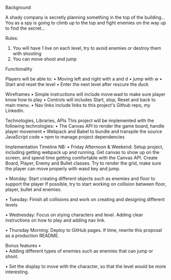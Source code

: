 Background

A shady company is secretly planning something in the top of the building… You as a spy is going to climb up to the top and fight enemies on the way up to find the secret...

Rules:
1)	You will have 1 live on each level, try to avoid enemies or destroy them with shooting 
2)	You can move shoot and jump

Functionality

Players will be able to: 
•	Moving left and right with a and d
•	jump with w
•	Start and reset the level
•	Enter the next level after rescure the duck



Wireframes
•	Simple instructions will include move:wad to make sure player know how to play
•	Controls will includes Start, stop, Reset and back to main menu.
•	Nav links include links to this project's Github repo, my LinkedIn.

Technologies, Libraries, APIs
This project will be implemented with the following technologies:
•	The Canvas API to render the game board, handle player movement
•	Webpack and Babel to bundle and transpile the source JavaScript code
•	npm to manage project dependencies




Implementation Timeline
NB:
•	Friday Afternoon & Weekend: Setup project, including getting webpack up and running. Get canvas to show up on the screen, and spend time getting comfortable with the Canvas API. Create Board, Player, Enemy and Bullet classes. Try to render the grid, make sure the player can move properly with wasd key and jump. 

•	Monday: Start creating different objects such as enemies and floor to support the player If possible, try to start working on collision between floor, player, bullet and enemies.

•	Tuesday: Finish all collisions and work on creating and designing different levels 

•	Wednesday: Focus on  stying characters and level. Adding clear instructions on how to play and adding nav link.

•	Thursday Morning: Deploy to GitHub pages. If time, rewrite this proposal as a production README.



Bonus features
•	
•	Adding different types of enemies such as enemies that can jump or shoot.

•	Set the display to move with the character, so that the level would be more interesting.
